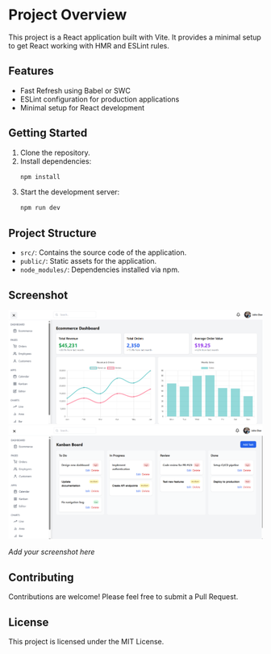 # Project Overview

This project is a React application built with Vite. It provides a minimal setup to get React working with HMR and ESLint rules.

## Features

- Fast Refresh using Babel or SWC
- ESLint configuration for production applications
- Minimal setup for React development

## Getting Started

1. Clone the repository.
2. Install dependencies:
   ```bash
   npm install
   ```
3. Start the development server:
   ```bash
   npm run dev
   ```

## Project Structure

- `src/`: Contains the source code of the application.
- `public/`: Static assets for the application.
- `node_modules/`: Dependencies installed via npm.

## Screenshot

![Project Screenshot](screenshots/home.png
)
![Project Screenshot](screenshots/kanban.png
)


*Add your screenshot here*

## Contributing

Contributions are welcome! Please feel free to submit a Pull Request.

## License

This project is licensed under the MIT License. 
